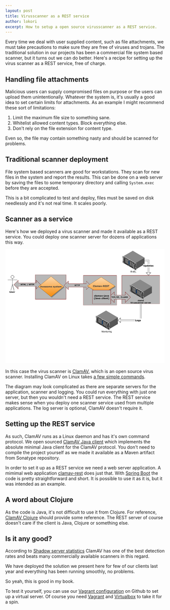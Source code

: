 ```yaml
---
layout: post
title: Virusscanner as a REST service
author: lokori
excerpt: How to setup a open source virusscanner as a REST service. 
---
```


Every time we deal with user supplied content, such as file attachments, we must take precautions
to make sure they are free of viruses and trojans. The traditional solution in our projects has been
a commercial file system based scanner, but it turns out we can do better. Here's a recipe for
setting up the virus scanner as a REST service, free of charge.

## Handling file attachments

Malicious users can supply compromised files on purpose or the users can upload them unintentionally. Whatever
the system is, it's usually a good idea to set certain limits for attachments. As an example I might recommend
these sort of limitations:

1. Limit the maximum file size to something sane.
2. Whitelist allowed content types. Block everything else.
3. Don't rely on the file extension for content type.

Even so, the file may contain something nasty and should be scanned for problems.

## Traditional scanner deployment

File system based scanners are good for workstations. They scan for new files in the system
and report the results. This can be done on a web server by saving the files to some 
temporary directory and calling ```System.exec``` before they are accepted.

This is a bit complicated to test and deploy, files must be saved on disk needlessly and it's not
real time. It scales poorly.

## Scanner as a service

Here's how we deployed a virus scanner and made it available as a REST service. You could
deploy one scanner server for dozens of applications this way.

![Deployment](/img/rest-virusscan/virusscanner-deployment.png)

In this case the virus scanner is [ClamAV](http://www.clamav.net/index.html), which is an open source
virus scanner. Installing ClamAV on Linux takes [a few simple commands](https://github.com/solita/clamav-java/blob/master/env/clamd.sh). 

The diagram may look complicated as there are separate servers for the application, scanner and logging. You could run everything with just
one server, but then you wouldn't need a REST service. The REST service makes sense when you deploy one scanner service used from multiple
applications. The log server is optional, ClamAV doesn't require it.


## Setting up the REST service

As such, ClamAV runs as a Linux daemon and has it's own command protocol. We open sourced [ClamAV Java client](https://github.com/solita/clamav-java) 
which implements the absolute minimal Java client for the ClamAV protocol. You don't need to compile the project yourself as we made it available as 
a Maven artifact from Sonatype repository.

In order to set it up as a REST service we need a web server application. A mimimal web application [clamav-rest](https://github.com/solita/clamav-rest) does just that.
With [Spring Boot](http://projects.spring.io/spring-boot/) the code is pretty straightforward and short. It is possible to use it as it is, but it was intended
as an example. 

## A word about Clojure

As the code is Java, it's not difficult to use it from Clojure. For reference, [ClamAV Clojure](https://github.com/Opetushallitus/aitu/blob/master/ttk/src/clj/aitu/integraatio/clamav.clj) should
provide some reference. The REST server of course doesn't care if the client is Java, Clojure or something else.

## Is it any good?

According to [Shadow server statistics](https://www.shadowserver.org/wiki/pmwiki.php/Stats/Viruses) ClamAV has one of the 
best detection rates and beats many commercially available scanners in this regard.

We have deployed the solution we present here for few of our clients last year and everything has been running smoothly,
no problems.

So yeah, this is good in my book.

To test it yourself, you can use our [Vagrant configuration](https://github.com/solita/clamav-java/blob/master/vagrant/Vagrantfile) on Github to set up a virtual server. Of course you need [Vagrant](https://www.vagrantup.com/) and [Virtualbox](https://www.virtualbox.org/) to take it for a spin.

